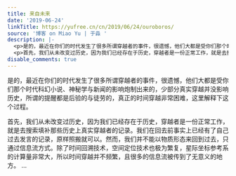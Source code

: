 ```yaml
---
title: 来自未来
date: '2019-06-24'
linkTitle: https://yufree.cn/cn/2019/06/24/ouroboros/
source: '博客 on Miao Yu | 于淼 '
description: |-
  <p>是的，最近在你们的时代发生了很多所谓穿越者的事件，很遗憾，他们大都是受你们那个时代科幻小说、神秘学与新闻的影响炮制出来的，少部分真实穿越并没影响历史，所谓的提醒都是后验的与徒劳的，真正的时间穿越非常困难，这里解释下这个过程。</p>
  <p>首先，我们从未改变过历史，因为我们已经存在于历史，穿越者是一份正常工作，就是去搜索填补那些历史上真实穿越者的记录。我们在回去前事实上已经有了自己过去发言的记录，原样照搬就可以。然而，我们并不能以物质形态来回到过去，只通过信息流方式。除了时间回溯技术，空间定位技术也极为繁复，星际坐标参考系的计算量非常大，所以时间穿越并不频繁，且很多的信息流被传到了无意义的地方。 ...
disable_comments: true
---
```

<p>是的，最近在你们的时代发生了很多所谓穿越者的事件，很遗憾，他们大都是受你们那个时代科幻小说、神秘学与新闻的影响炮制出来的，少部分真实穿越并没影响历史，所谓的提醒都是后验的与徒劳的，真正的时间穿越非常困难，这里解释下这个过程。</p>
<p>首先，我们从未改变过历史，因为我们已经存在于历史，穿越者是一份正常工作，就是去搜索填补那些历史上真实穿越者的记录。我们在回去前事实上已经有了自己过去发言的记录，原样照搬就可以。然而，我们并不能以物质形态来回到过去，只通过信息流方式。除了时间回溯技术，空间定位技术也极为繁复，星际坐标参考系的计算量非常大，所以时间穿越并不频繁，且很多的信息流被传到了无意义的地方。 ...
